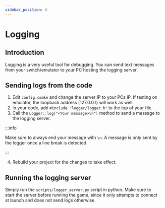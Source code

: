 ```yaml
---
sidebar_position: 6
---
```


# Logging

## Introduction

Logging is a very useful tool for debugging. You can send text messages from your switch/emulator to your PC hosting the logging server.

## Sending logs from the code

1. Edit `config.cmake` and change the server IP to your PCs IP. If testing on emulator, the loopback address (127.0.0.1) will work as well.
2. In your code, add `#include "logger/logger.h"` to the top of your file.
3. Call the `Logger::log("<Your message>\n")` method to send a message to the logging server.

:::info

Make sure to always end your message with `\n`. A message is only sent by the logger once a line break is detected.

:::

4. Rebuild your project for the changes to take effect.

## Running the logging server

Simply run the `scripts/logger_server.py` script in python. Make sure to start the server before running the game, since it only attempts to connect at launch and does not send logs otherwise.
